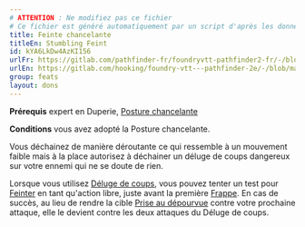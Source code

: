 ```yaml
---
# ATTENTION : Ne modifiez pas ce fichier
# Ce fichier est généré automatiquement par un script d'après les données du module Foundry VTT officiel et de sa traduction
title: Feinte chancelante
titleEn: Stumbling Feint
id: kYA6LkDw4AzKI156
urlFr: https://gitlab.com/pathfinder-fr/foundryvtt-pathfinder2-fr/-/blob/master/data/feats/kYA6LkDw4AzKI156.htm
urlEn: https://gitlab.com/hooking/foundry-vtt---pathfinder-2e/-/blob/master/packs/data/feats.db/stumbling-feint.json
group: feats
layout: dons
---
```

**Prérequis** expert en Duperie, [Posture chancelante](posture-chancelante.md)

**Conditions** vous avez adopté la Posture chancelante.

Vous déchainez de manière déroutante ce qui ressemble à un mouvement faible mais à la place autorisez à déchainer un déluge de coups dangereux sur votre ennemi qui ne se doute de rien.

Lorsque vous utilisez [Déluge de coups](../actions/déluge-de-coups.md), vous pouvez tenter un test pour [Feinter](../actions/feinter.md) en tant qu'action libre, juste avant la première [Frappe](../actions/frapper.md). En cas de succès, au lieu de rendre la cible [Prise au dépourvue](../conditions/pris-au-dépourvu.md) contre votre prochaine attaque, elle le devient contre les deux attaques du Déluge de coups.


